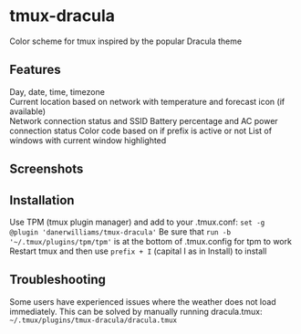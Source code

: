 # tmux-dracula
Color scheme for tmux inspired by the popular Dracula theme

## Features
Day, date, time, timezone  
Current location based on network with temperature and forecast icon (if available)  
Network connection status and SSID
Battery percentage and AC power connection status
Color code based on if prefix is active or not
List of windows with current window highlighted

## Screenshots

## Installation
Use TPM (tmux plugin manager) and add to your .tmux.conf:
`set -g @plugin 'danerwilliams/tmux-dracula'`
Be sure that `run -b '~/.tmux/plugins/tpm/tpm'` is at the bottom of .tmux.config for tpm to work
Restart tmux and then use `prefix + I` (capital I as in Install) to install

## Troubleshooting
Some users have experienced issues where the weather does not load immediately. This can be solved by manually running dracula.tmux:
`~/.tmux/plugins/tmux-dracula/dracula.tmux`
